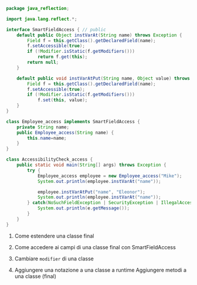 ```Java
package java_reflection;

import java.lang.reflect.*;

interface SmartFieldAccess { // public
    default public Object instVarAt(String name) throws Exception {
        Field f = this.getClass().getDeclaredField(name);
        f.setAccessible(true);
        if (!Modifier.isStatic(f.getModifiers()))
            return f.get(this);
        return null;
    }

    default public void instVarAtPut(String name, Object value) throws Exception {
        Field f = this.getClass().getDeclaredField(name);
        f.setAccessible(true);
        if (!Modifier.isStatic(f.getModifiers()))
            f.set(this, value);
    }
}

class Employee_access implements SmartFieldAccess {
    private String name;
    public Employee_access(String name) {
        this.name=name;
    }
}

class AccessibilityCheck_access {
    public static void main(String[] args) throws Exception {
        try {
            Employee_access employee = new Employee_access("Mike");
            System.out.println(employee.instVarAt("name"));

            employee.instVarAtPut("name", "Eleonor");
            System.out.println(employee.instVarAt("name"));
        } catch(NoSuchFieldException | SecurityException | IllegalAccessException e) {
            System.out.println(e.getMessage());
        }
    }
}
```

1. Come estendere una classe final

2. Come accedere ai campi di una classe final con SmartFieldAccess

3. Cambiare `modifier` di una classe

4. Aggiungere una notazione a una classe a runtime
   Aggiungere metodi a una classe (final)
